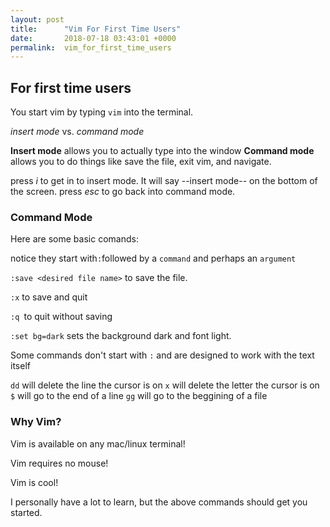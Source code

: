 ```yaml
---
layout: post
title:      "Vim For First Time Users"
date:       2018-07-18 03:43:01 +0000
permalink:  vim_for_first_time_users
---
```


## For first time users

You start vim by typing `vim` into the terminal.

*insert mode* vs. *command mode*

**Insert mode** allows you to actually type into the window
**Command mode** allows you to do things like save the file, exit vim, and navigate.

press *i* to get in to insert mode. It will say --insert mode-- on the bottom of the screen.
press *esc* to go back into command mode.


### Command Mode

Here are some basic comands:

notice they start with` : `followed by a `command` and perhaps an `argument` 

`:save <desired file name>` to save the file.

`:x` to save and quit

`:q `to quit without saving

`:set bg=dark` sets the background dark and font light.

Some commands don't start with `:` and are designed to work with the text itself

`dd` will delete the line the cursor is on
`x` will delete the letter the cursor is on
`$` will go to the end of a line
`gg` will go to the beggining of a file

### Why Vim?

Vim is available on any mac/linux terminal!

Vim requires no mouse!

Vim is cool!

I personally have a lot to learn, but the above commands should get you started.




